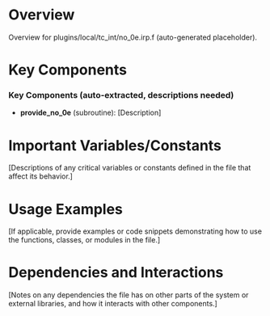 # Overview

Overview for plugins/local/tc_int/no_0e.irp.f (auto-generated placeholder).

# Key Components

### Key Components (auto-extracted, descriptions needed)
- **provide_no_0e** (subroutine): [Description]

# Important Variables/Constants

[Descriptions of any critical variables or constants defined in the file that affect its behavior.]

# Usage Examples

[If applicable, provide examples or code snippets demonstrating how to use the functions, classes, or modules in the file.]

# Dependencies and Interactions

[Notes on any dependencies the file has on other parts of the system or external libraries, and how it interacts with other components.]
